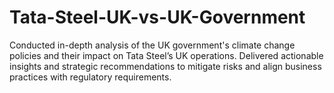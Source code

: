# Tata-Steel-UK-vs-UK-Government
Conducted in-depth analysis of the UK government's climate change policies and their impact on Tata Steel’s UK operations. Delivered actionable insights and strategic recommendations to mitigate risks and align business practices with regulatory requirements.
